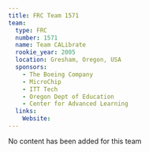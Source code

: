 ```yaml
---
title: FRC Team 1571
team:
  type: FRC
  number: 1571
  name: Team CALibrate
  rookie_year: 2005
  location: Gresham, Oregon, USA
  sponsors:
    - The Boeing Company
    - MicroChip
    - ITT Tech
    - Oregon Dept of Education
    - Center for Advanced Learning
  links:
    Website: 
---
```

No content has been added for this team